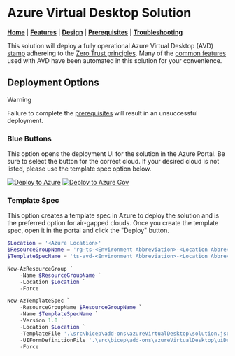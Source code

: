 # Azure Virtual Desktop Solution

[**Home**](./README.md) | [**Features**](./docs/features.md) | [**Design**](./docs/design.md) | [**Prerequisites**](./docs/prerequisites.md) | [**Troubleshooting**](./docs/troubleshooting.md)

This solution will deploy a fully operational Azure Virtual Desktop (AVD) [stamp](https://learn.microsoft.com/azure/architecture/patterns/deployment-stamp) adhereing to the [Zero Trust principles](https://learn.microsoft.com/security/zero-trust/azure-infrastructure-avd). Many of the [common features](./docs/features.md) used with AVD have been automated in this solution for your convenience.

## Deployment Options

> [!WARNING]
> Failure to complete the [prerequisites](./docs/prerequisites.md) will result in an unsuccessful deployment.

### Blue Buttons

This option opens the deployment UI for the solution in the Azure Portal. Be sure to select the button for the correct cloud. If your desired cloud is not listed, please use the template spec option below.

[![Deploy to Azure](https://aka.ms/deploytoazurebutton)](https://portal.azure.com/#blade/Microsoft_Azure_CreateUIDef/CustomDeploymentBlade/uri/https%3A%2F%2Fraw.githubusercontent.com%2FAzure%2Fmissionlz%2Fmain%2Fsrc%2Fbicep%2Fadd-ons%2FazureVirtualDesktop%2Fsolution.json/uiFormDefinitionUri/https%3A%2F%2Fraw.githubusercontent.com%2FAzure%2Fmissionlz%2Fmain%2Fsrc%2Fbicep%2Fadd-ons%2FazureVirtualDesktop%2FuiDefinition.json)
[![Deploy to Azure Gov](https://aka.ms/deploytoazuregovbutton)](https://portal.azure.us/#blade/Microsoft_Azure_CreateUIDef/CustomDeploymentBlade/uri/https%3A%2F%2Fraw.githubusercontent.com%2FAzure%2Fmissionlz%2Fmain%2Fsrc%2Fbicep%2Fadd-ons%2FazureVirtualDesktop%2Fsolution.json/uiFormDefinitionUri/https%3A%2F%2Fraw.githubusercontent.com%2FAzure%2Fmissionlz%2Fmain%2Fsrc%2Fbicep%2Fadd-ons%2FazureVirtualDesktop%2FuiDefinition.json)

### Template Spec

This option creates a template spec in Azure to deploy the solution and is the preferred option for air-gapped clouds. Once you create the template spec, open it in the portal and click the "Deploy" button.

````powershell
$Location = '<Azure Location>'
$ResourceGroupName = 'rg-ts-<Environment Abbreviation>-<Location Abbreviation>'
$TemplateSpecName = 'ts-avd-<Environment Abbreviation>-<Location Abbreviation>'

New-AzResourceGroup `
    -Name $ResourceGroupName `
    -Location $Location `
    -Force

New-AzTemplateSpec `
    -ResourceGroupName $ResourceGroupName `
    -Name $TemplateSpecName `
    -Version 1.0 `
    -Location $Location `
    -TemplateFile '.\src\bicep\add-ons\azureVirtualDesktop\solution.json' `
    -UIFormDefinitionFile '.\src\bicep\add-ons\azureVirtualDesktop\uiDefinition.json' `
    -Force
````
